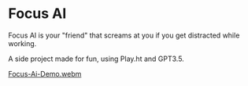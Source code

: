 # Focus AI

Focus AI is your "friend" that screams at you if you get distracted while working.

A side project made for fun, using Play.ht and GPT3.5.

[Focus-Ai-Demo.webm](https://github.com/user-attachments/assets/b54bd5f7-6128-4b95-a5b3-62106676511e)
